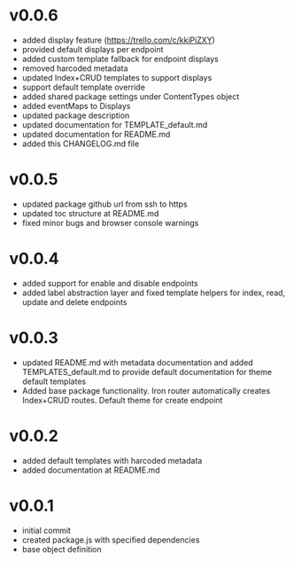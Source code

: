 # v0.0.6

- added display feature (https://trello.com/c/kkiPiZXY)
- provided default displays per endpoint
- added custom template fallback for endpoint displays
- removed harcoded metadata
- updated Index+CRUD templates to support displays
- support default template override
- added shared package settings under ContentTypes object
- added eventMaps to Displays
- updated package description
- updated documentation for TEMPLATE_default.md
- updated documentation for README.md
- added this CHANGELOG.md file

# v0.0.5

- updated package github url from ssh to https
- updated toc structure at README.md
- fixed minor bugs and browser console warnings

# v0.0.4

- added support for enable and disable endpoints
- added label abstraction layer and fixed template helpers for index, read, update and delete endpoints

# v0.0.3

- updated README.md with metadata documentation and added TEMPLATES_default.md to provide default documentation for theme default templates
- Added base package functionality. Iron router automatically creates Index+CRUD routes. Default theme for create endpoint

# v0.0.2

- added default templates with harcoded metadata
- added documentation at README.md

# v0.0.1

- initial commit
- created package.js with specified dependencies
- base object definition
